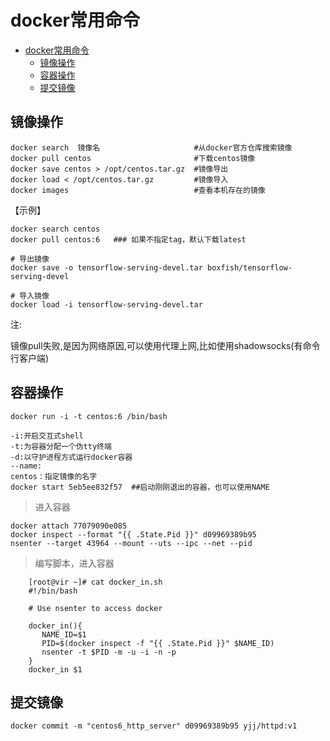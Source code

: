 # docker常用命令

<!-- TOC -->

- [docker常用命令](#docker常用命令)
    - [镜像操作](#镜像操作)
    - [容器操作](#容器操作)
    - [提交镜像](#提交镜像)

<!-- /TOC -->

## 镜像操作

    docker search  镜像名                     #从docker官方仓库搜索镜像
    docker pull centos                       #下载centos镜像
    docker save centos > /opt/centos.tar.gz  #镜像导出
    docker load < /opt/centos.tar.gz         #镜像导入
    docker images                            #查看本机存在的镜像

【示例】

```shell
docker search centos
docker pull centos:6   ### 如果不指定tag，默认下载latest

# 导出镜像
docker save -o tensorflow-serving-devel.tar boxfish/tensorflow-serving-devel

# 导入镜像
docker load -i tensorflow-serving-devel.tar
```

注:

镜像pull失败,是因为网络原因,可以使用代理上网,比如使用shadowsocks(有命令行客户端)

## 容器操作

    docker run -i -t centos:6 /bin/bash

    -i:开启交互式shell
    -t:为容器分配一个伪tty终端
    -d:以守护进程方式运行docker容器
    --name:
    centos：指定镜像的名字
    docker start 5eb5ee832f57  ##启动刚刚退出的容器，也可以使用NAME

> 进入容器

    docker attach 77079090e085
    docker inspect --format "{{ .State.Pid }}" d09969389b95
    nsenter --target 43964 --mount --uts --ipc --net --pid

> 编写脚本，进入容器

```shell
    [root@vir ~]# cat docker_in.sh
    #!/bin/bash

    # Use nsenter to access docker

    docker_in(){
       NAME_ID=$1
       PID=$(docker inspect -f "{{ .State.Pid }}" $NAME_ID)
       nsenter -t $PID -m -u -i -n -p
    }
    docker_in $1
```

## 提交镜像

    docker commit -m "centos6_http_server" d09969389b95 yjj/httpd:v1
